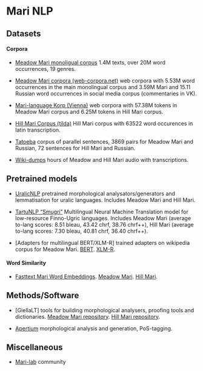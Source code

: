 # Mari NLP


<a name="data"></a>
## Datasets

#### Corpora
* [Meadow Mari monoligual corpus](https://huggingface.co/datasets/mari-lab/mari-monolingual-corpus) 1.4M texts, over 20M word occurrences, 19 genres.

* [Meadow Mari corpora (web-corpora.net)](https://meadow-mari.web-corpora.net/index.html) web corpora with 5.53M word occurrences in the main monolingual corpus and 3.59M Mari and 15.11 Russian word occurrences in social media corpus (commentaries in VK).

* [Mari-language Korp (Vienna)](https://mari-language.univie.ac.at) web corpora with 57.38M tokens in Meadow Mari corpus and 6.25M tokens in Hill Mari corpus.

* [Hill Mari Corpus (tilda)](https://hillmari-exp.tilda.ws/corpus) Hill Mari corpus with 63522 word occurences in latin transcription.
 
* [Tatoeba](https://tatoeba.org/en/downloads) corpus of parallel sentences, 3869 pairs for Meadow Mari and Russian, 72 sentences for Hill Mari and Russian.

* [Wiki-dumps](https://commonvoice.mozilla.org/en/datasets) hours of Meadow and Hill Mari audio with transcriptions.

<a name="pretrained-models"></a>
## Pretrained models

* [UralicNLP](https://github.com/mikahama/uralicNLP) pretrained morphological analysators/generators and lemmatisation for uralic languages. Includes Meadow Mari and Hill Mari.

* [TartuNLP “Smugri”](https://huggingface.co/tartuNLP/smugri3_14-finno-ugric-nmt) Multilingual Neural Machine Translation model for low-resource Finno-Ugric languages. Includes Meadow Mari (average to-lang scores: 8.51 bleau, 43.42 chrf, 38.76 chrf++), Hill Mari (average to-lang scores: 7.30 bleau, 40.81 chrf, 36.40 chrf++).

* [Adapters for multilingual BERT/XLM-R] trained adapters on wikipedia corpus for Meadow Mari. [BERT](https://huggingface.co/AdapterHub/bert-base-multilingual-cased-mhr-wiki_houlsby). [XLM-R](https://huggingface.co/AdapterHub/xlm-roberta-base-mhr-wiki_pfeiffer).

#### Word Similarity
* [Fasttext Mari Word Embeddings](https://fasttext.cc/docs/en/crawl-vectors.html). [Meadow Mari](https://huggingface.co/facebook/fasttext-mhr-vectors). [Hill Mari](https://huggingface.co/facebook/fasttext-mrj-vectors).

<a name="software"></a>
## Methods/Software

* [GiellaLT] tools for building morphological analysers, proofing tools and dictionaries. [Meadow Mari repository](https://github.com/giellalt/lang-mhr). [Hill Mari repository](https://github.com/giellalt/lang-mjr).

* [Apertium](https://github.com/apertium/apertium-mrj-mhr) morphological analysis and generation, PoS-tagging.

<a name="misc"></a>
## Miscellaneous
* [Mari-lab](https://mari-lab.ru/index.php/Mari-Lab) community